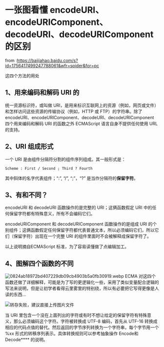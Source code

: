 # 一张图看懂 encodeURI、encodeURIComponent、decodeURI、decodeURIComponent 的区别
from :https://baijiahao.baidu.com/s?id=1756417499247788061&wfr=spider&for=pc

这四个方法的用处

## **1、用来编码和解码 URI 的**

统一资源标识符，或叫做 URI，是用来标识互联网上的资源（例如，网页或文件）和怎样访问这些资源的传输协议（例如，HTTP 或 FTP）的字符串。除了 encodeURI、encodeURIComponent、decodeURI、decodeURIComponent 四个用来编码和解码 URI 的函数之外 ECMAScript 语言自身不提供任何使用 URL 的支持。

## **2、URI 组成形式**

一个 URI 是由组件分隔符分割的组件序列组成。其一般形式是：

    Scheme : First / Second ; Third ? Fourth

其中斜体的名字代表组件；“:”, “/”, “;”，“?” 是当作分隔符的**保留字符**。

## **3、有和不同？**

encodeURI 和 decodeURI 函数操作的是完整的 URI；这俩函数假定 URI 中的任何保留字符都有特殊意义，所有不会编码它们。

encodeURIComponent 和 decodeURIComponent 函数操作的是组成 URI 的个别组件；这俩函数假定任何保留字符都代表普通文本，所以必须编码它们，所以它们（保留字符）出现在一个完整 URI 的组件里面时不会被解释成保留字符了。

以上说明摘自ECMAScript 标准，为了容易读懂做了点编辑加工。

## **4、图解四个函数的不同**

![0824ab18972bd407229db09cb4903b5a0fb30919.webp](https://p9-juejin.byteimg.com/tos-cn-i-k3u1fbpfcp/437633540b284cfbb2a4208c18937adf~tplv-k3u1fbpfcp-jj-mark:0:0:0:0:q75.image#?w=640\&h=1904\&s=138636\&e=webp\&b=dbdbdb)
ECMA 对这四个函数还做了详细解释，可能是为了写的更逻辑化一些，采用了类似变量配合逻辑的写法来说明，但是让初学者看得云里雾里的特别绕，所以有必要把它写得更像是人读的东西…

![转存失败，建议直接上传图片文件](<转存失败，建议直接上传图片文件 >)

当 URI 里包含一个没在上面列出的字符或有时不想让给定的保留字符有特殊意义，那么必须编码这个字符。字符被转换成 UTF-8 编码，首先从 UTF-16 转换成相应的代码点值的替代。然后返回的字节序列转换为一个字符串，每个字节用一个 %xx 形式的转移序列表示。具体转换规则可以参考抽象操作 Encode和 Decode\*\*\*\* 的说明。
